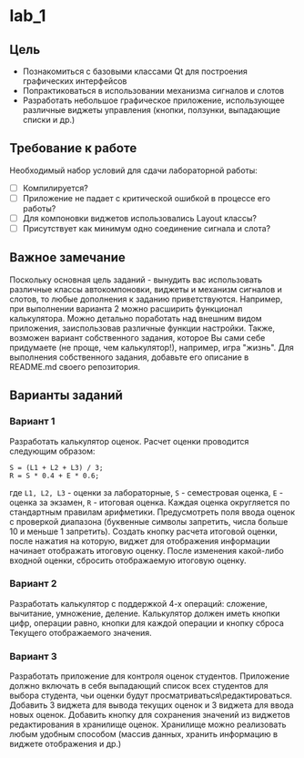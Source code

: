 # lab_1
## Цель
* Познакомиться с базовыми классами Qt для построения графических интерфейсов
* Попрактиковаться в использовании механизма сигналов и слотов
* Разработать небольшое графическое приложение, использующее различные виджеты управления (кнопки, ползунки, выпадающие списки и др.)

## Требование к работе
Необходимый набор условий для сдачи лабораторной работы:
- [ ] Компилируется?
- [ ] Приложение не падает с критической ошибкой в процессе его работы?
- [ ] Для компоновки виджетов использовались Layout классы?
- [ ] Присутствует как минимум одно соединение сигнала и слота?

## Важное замечание
Поскольку основная цель заданий - вынудить вас использовать различные классы автокомпоновки, виджеты и механизм сигналов и слотов, то любые дополнения к заданию приветствуются. Например, при выполнении варианта 2 можно расширить функционал калькулятора. Можно детально поработать над внешним видом приложения, заиспользовав различные функции настройки. Также, возможен вариант собственного задания, которое Вы сами себе придумаете (не проще, чем калькулятор!), например, игра "жизнь". Для выполнения собственного задания, добавьте его описание в README.md своего репозитория.

## Варианты заданий
### Вариант 1
Разработать калькулятор оценок.
Расчет оценки проводится следующим образом:
```
S = (L1 + L2 + L3) / 3;
R = S * 0.4 + E * 0.6;
```
где `L1, L2, L3` - оценки за лабораторные, `S` - семестровая оценка, `E` - оценка за экзамен, `R` - итоговая оценка.
Каждая оценка округляется по стандартным правилам арифметики.
Предусмотреть поля ввода оценок с проверкой диапазона (буквенные символы запретить, числа больше 10 и меньше 1 запретить). Создать кнопку расчета итоговой оценки, после нажатия на которую, виджет для отображения информации начинает отображать итоговую оценку. После изменения какой-либо входной оценки, сбросить отображаемую итоговую оценку.

### Вариант 2
Разработать калькулятор с поддержкой 4-х операций: сложение, вычитание, умножение, деление. Калькулятор должен иметь кнопки цифр, операции равно, кнопки для каждой операции и кнопку сброса Текущего отображаемого значения.

### Вариант 3
Разработать приложение для контроля оценок студентов. Приложение должно включать в себя выпадающий список всех студентов для выбора студента, чьи оценки будут просматриваться\редактироваться. Добавить 3 виджета для вывода текущих оценок и 3 виджета для ввода новых оценок. Добавить кнопку для сохранения значений из виджетов редактирования в хранилище оценок. Хранилище можно реализовать любым удобным способом (массив данных, хранить информацию в виджете отображения и др.)
